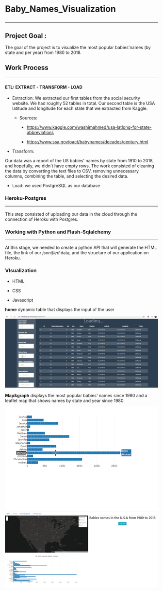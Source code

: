 # Baby_Names_Visualization <hr>

## Project Goal :

The goal of the project is to visualize the most popular babies'names  (by state and per year) from 1980 to 2018.

## Work Process <hr/>

#### ETL: EXTRACT - TRANSFORM - LOAD

* Extraction:
  We extracted our first tables from the social security website. We had roughly 52 tables in total. Our second table is the USA latitude and longitude for each state that we extracted from Kaggle.


    + Sources:
  
       - https://www.kaggle.com/washimahmed/usa-latlong-for-state-abbreviations

       - https://www.ssa.gov/oact/babynames/decades/century.html

* Transform:
  
Our data was a report of the US babies' names by state from 1910 to 2018, and hopefully, we didn't have empty rows. The work consisted of cleaning the data by converting the text files to CSV, removing unnecessary columns, combining the table, and selecting the desired data.

* Load:
we used PostgreSQL as our database

### Heroku-Postgres <hr/>

This step consisted of uploading our data in the cloud through the connection of Heroku with Postgres. 


### Working with Python and Flash-Sqlalchemy <hr/>

At this stage, we needed to create a python API that will generate the HTML file, the link of our _jsonified_ data, and the structure of our application on Heroku. 


### VIsualization

+ HTML

+ CSS

+ Javascript


**home**   dynamic table that  displays the input of the user 


![](static/Resources/project_2_gift.gif)

 
**Map&graph**   displays the most popular babies' names since 1980 and a leaflet map that shows names by state and year since 1980.

![](static/Resources/project_2_gift_3.gif)
![](static/Resources/Capture_pic.PNG)
